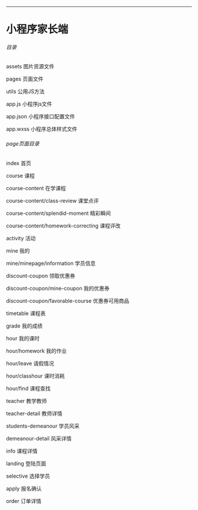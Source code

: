 ***
# 小程序家长端

###### 目录

assets 图片资源文件

pages 页面文件

utils 公用JS方法

app.js 小程序js文件

app.json 小程序接口配置文件

app.wxss 小程序总体样式文件

###### page页面目录

index 首页

course 课程

course-content 在学课程

course-content/class-review 课堂点评

course-content/splendid-moment 精彩瞬间

course-content/homework-correcting 课程评改

activity 活动

mine 我的

mine/minepage/information 学员信息

discount-coupon 领取优惠券

discount-coupon/mine-coupon 我的优惠券

discount-coupon/favorable-course 优惠券可用商品

timetable 课程表

grade 我的成绩

hour 我的课时

hour/homework 我的作业

hour/leave 请假情况

hour/classhour 课时消耗

hour/find 课程查找

teacher 教学教师

teacher-detail 教师详情

students-demeanour 学员风采

demeanour-detail 风采详情

info 课程详情

landing 登陆页面

selective 选择学员

apply 报名确认

order 订单详情

